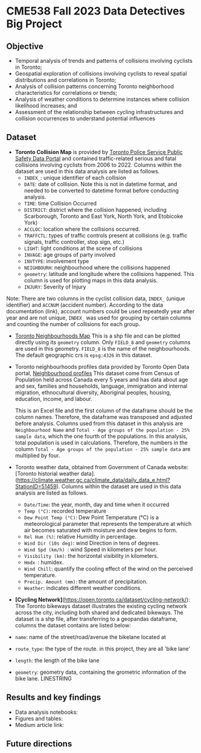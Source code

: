 # CME538 Fall 2023 Data Detectives Big Project

## Objective 
* Temporal analysis of trends and patterns of collisions involving cyclists in Toronto;
* Geospatial exploration of collisions involving cyclists to reveal spatial distributions and correlations in Toronto;
* Analysis of collision patterns concerning Toronto neighborhood characteristics for correlations or trends;
* Analysis of weather conditions to determine instances where collision likelihood increases; and
* Assessment of the relationship between cycling infrastructures and collision occurrences to understand potential influences

## Dataset

* **Toronto Collision Map** is provided by [Toronto Police Service Public Safety Data Portal](https://data.torontopolice.on.ca/pages/cyclists) and contained traffic-related serious and fatal collisions involving cyclists from 2006 to 2022. Columns within the dataset are used in this data analysis are listed as follows.
  * `INDEX_`: unique identifier of each collision
  * `DATE`: date of collision. Note this is not in datetime format, and needed to be converted to datetime format before conducting analysis.
  * `TIME`: time Collision Occurred
  * `DISTRICT`: district where the collision happened, including Scarborough, Toronto and East York, North York, and Etobicoke York)
  * `ACCLOC`: location where the collisions occurred.
  * `TRAFFCTL`: types of traffic controls present at collisions (e.g. traffic signals, traffic controller, stop sign, etc.)
  * `LIGHT`: light conditions at the scene of collisions
  * `INVAGE`: age groups of party involved
  * `INVTYPE`: involvement type
  * `NEIGHBOURH`: neighbourhood where the collisions happened
  * `geometry`: latitude and longitude where the collisions happened. This column is used for plotting maps in this data analysis.
  * `INJURY`: Severity of Injury

Note: There are two columns in the cyclist collision data, `INDEX_` (unique identifier) and `ACCNUM` (accident number). According to the data documentation (link), account numbers could be used repeatedly year after year and are not unique, `INDEX_` was used for grouping by certain columns and counting the number of collisions for each group.

* [Toronto Neighbourhoods Map](https://github.com/yuqiaochen-code/data_detectives_CME538/blob/66e05653a912a5a1b7ce3b187a17b586e546442e/toronto_neighbourhoods.shp) This is a shp file and can be plotted directly using its `geometry` column. Only `FIELD_8` and `geometry` columns are used in this geometry. `FIELD_8` is the name of the neighbourhoods.
  The default geographic crs is `epsg:4326` in this dataset.

  
* Toronto neighbourhoods profiles data provided by Toronto Open Data portal, [Neighbourhood profiles](https://open.toronto.ca/dataset/neighbourhood-profiles/) This dataset come from Census of Population held across Canada every 5 years and has data about age and sex, families and households, language, immigration and internal migration, ethnocultural diversity, Aboriginal peoples, housing, education, income, and labour.

  This is an Excel file and the first column of the dataframe should be the column names. Therefore, the dataframe was transposed and adjusted before analysis. Columns used from this dataset in this analysis are `Neighbourhood Name` and `Total - Age groups of the population - 25% sample data`, which the one fourth of the populations. In this analysis, total population is used in calculations. Therefore, the numbers in the column `Total - Age groups of the population - 25% sample data` are multiplied by four.
  
* Toronto weather data, obtained from Government of Canada website: [Toronto historial weather data].(https://climate.weather.gc.ca/climate_data/daily_data_e.html?StationID=51459). Columns within the dataset are used in this data analysis are listed as follows.
  * `Date/Time`: the year, month, day and time when it occurred
  * `Temp (°C)`: recorded temperature
  * `Dew Point Temp (°C)`: Dew Point Temperature (°C) is a meteorological parameter that represents the temperature at which air becomes saturated with moisture and dew begins to form.
  * `Rel Hum (%)`:  relative Humidity in percentage.
  * `Wind Dir (10s deg)`: wind Direction in tens of degrees.
  * `Wind Spd (km/h) `: wind Speed in kilometers per hour. 
  * `Visibility (km)`:  the horizontal visibility in kilometers.
  * `Hmdx `: humidex.
  * `Wind Chill`: quantify the cooling effect of the wind on the perceived temperature.
  * `Precip. Amount (mm)`: the amount of precipitation.
  * `Weather`: indicates different weather conditions.
 
    



 * **[Cycling Network]**(https://open.toronto.ca/dataset/cycling-network/): The Toronto bikeways dataset illustrates the existing cycling network across the city, including both shared and dedicated bikeways. The dataset is a shp file, after transferring to a geopandas dataframe, columns the dataset contains are listed below:
 * `name`: name of the street/road/avenue the bikelane located at
 * `route_type`: the type of the route. in this project, they are all 'bike lane'
 * `length`: the length of the bike lane
 * `geometry`: geometry data, containing the grometric information of the bike lane. LINESTRING


## Results and key findings
* Data analysis notebooks:
* Figures and tables: 
* Medium article link:

## Future directions

